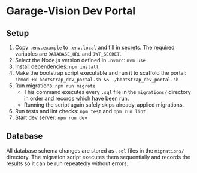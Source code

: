 # Garage-Vision Dev Portal

## Setup

1. Copy `.env.example` to `.env.local` and fill in secrets. The required variables are `DATABASE_URL` and `JWT_SECRET`.
2. Select the Node.js version defined in `.nvmrc`: `nvm use`
3. Install dependencies: `npm install`
4. Make the bootstrap script executable and run it to scaffold the portal:
   `chmod +x bootstrap_dev_portal.sh && ./bootstrap_dev_portal.sh`
5. Run migrations: `npm run migrate`
   - This command executes every `.sql` file in the `migrations/` directory in
     order and records which have been run.
   - Running the script again safely skips already-applied migrations.
6. Run tests and lint checks: `npm test` and `npm run lint`
7. Start dev server: `npm run dev`

## Database

All database schema changes are stored as `.sql` files in the `migrations/`
directory. The migration script executes them sequentially and records the
results so it can be run repeatedly without errors.
